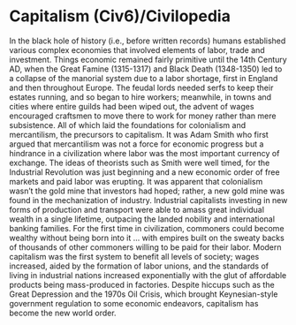 # Capitalism (Civ6)/Civilopedia

In the black hole of history (i.e., before written records) humans established various complex economies that involved elements of labor, trade and investment. Things economic remained fairly primitive until the 14th Century AD, when the Great Famine (1315-1317) and Black Death (1348-1350) led to a collapse of the manorial system due to a labor shortage, first in England and then throughout Europe. The feudal lords needed serfs to keep their estates running, and so began to hire workers; meanwhile, in towns and cities where entire guilds had been wiped out, the advent of wages encouraged craftsmen to move there to work for money rather than mere subsistence. All of which laid the foundations for colonialism and mercantilism, the precursors to capitalism. It was Adam Smith who first argued that mercantilism was not a force for economic progress but a hindrance in a civilization where labor was the most important currency of exchange.
The ideas of theorists such as Smith were well timed, for the Industrial Revolution was just beginning and a new economic order of free markets and paid labor was erupting. It was apparent that colonialism wasn’t the gold mine that investors had hoped; rather, a new gold mine was found in the mechanization of industry. Industrial capitalists investing in new forms of production and transport were able to amass great individual wealth in a single lifetime, outpacing the landed nobility and international banking families. For the first time in civilization, commoners could become wealthy without being born into it … with empires built on the sweaty backs of thousands of other commoners willing to be paid for their labor.
Modern capitalism was the first system to benefit all levels of society; wages increased, aided by the formation of labor unions, and the standards of living in industrial nations increased exponentially with the glut of affordable products being mass-produced in factories. Despite hiccups such as the Great Depression and the 1970s Oil Crisis, which brought Keynesian-style government regulation to some economic endeavors, capitalism has become the new world order.